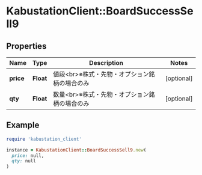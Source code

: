 # KabustationClient::BoardSuccessSell9

## Properties

| Name | Type | Description | Notes |
| ---- | ---- | ----------- | ----- |
| **price** | **Float** | 値段&lt;br&gt;※株式・先物・オプション銘柄の場合のみ | [optional] |
| **qty** | **Float** | 数量&lt;br&gt;※株式・先物・オプション銘柄の場合のみ | [optional] |

## Example

```ruby
require 'kabustation_client'

instance = KabustationClient::BoardSuccessSell9.new(
  price: null,
  qty: null
)
```

